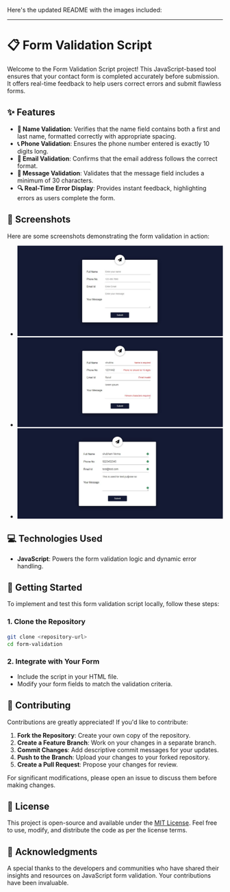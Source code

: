 Here's the updated README with the images included:

---

# 📋 Form Validation Script

Welcome to the Form Validation Script project! This JavaScript-based tool ensures that your contact form is completed accurately before submission. It offers real-time feedback to help users correct errors and submit flawless forms.

## ✨ Features

- **📝 Name Validation**: Verifies that the name field contains both a first and last name, formatted correctly with appropriate spacing.
- **📞 Phone Validation**: Ensures the phone number entered is exactly 10 digits long.
- **📧 Email Validation**: Confirms that the email address follows the correct format.
- **💬 Message Validation**: Validates that the message field includes a minimum of 30 characters.
- **🔍 Real-Time Error Display**: Provides instant feedback, highlighting errors as users complete the form.

## 📸 Screenshots

Here are some screenshots demonstrating the form validation in action:

- ![Screenshot 1](https://github.com/shamshubham/Form-Validation/blob/master/screenShots/Capture.JPG)
- ![Screenshot 2](https://github.com/shamshubham/Form-Validation/blob/master/screenShots/Capture1.JPG)
- ![Screenshot 3](https://github.com/shamshubham/Form-Validation/blob/master/screenShots/Capture2.JPG)

## 💻 Technologies Used

- **JavaScript**: Powers the form validation logic and dynamic error handling.

## 🚀 Getting Started

To implement and test this form validation script locally, follow these steps:

### 1. Clone the Repository

```bash
git clone <repository-url>
cd form-validation
```

### 2. Integrate with Your Form

- Include the script in your HTML file.
- Modify your form fields to match the validation criteria.

## 🤝 Contributing

Contributions are greatly appreciated! If you'd like to contribute:

1. **Fork the Repository**: Create your own copy of the repository.
2. **Create a Feature Branch**: Work on your changes in a separate branch.
3. **Commit Changes**: Add descriptive commit messages for your updates.
4. **Push to the Branch**: Upload your changes to your forked repository.
5. **Create a Pull Request**: Propose your changes for review.

For significant modifications, please open an issue to discuss them before making changes.

## 📜 License

This project is open-source and available under the [MIT License](LICENSE). Feel free to use, modify, and distribute the code as per the license terms.

## 🙏 Acknowledgments

A special thanks to the developers and communities who have shared their insights and resources on JavaScript form validation. Your contributions have been invaluable.
